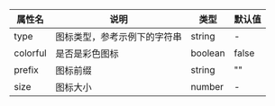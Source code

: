 |属性名| 说明            |类型| 默认值   |
|  ---  |---------------| --- |-------|
|type| 图标类型，参考示例下的字符串 |string  | -     |
| colorful | 是否是彩色图标       | boolean| false |
| prefix| 图标前缀          |string| "" |
|size| 图标大小          |number| -     |
